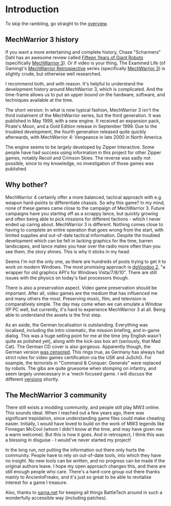 # Introduction

To skip the rambling, go straight to the [overview](overview.md).

## MechWarrior 3 history

If you want a more entertaining and complete history, Chase "Scharmers" Dahl has an awesome review called [Fifteen Years of Giant Robots](https://www.quartertothree.com/features/robots/robots_1.shtml#intro) (specifically [MechWarrior 3](https://www.quartertothree.com/features/robots/robots_4.shtml#mw3)). Or if video is your thing, The Examined Life (of Gaming)'s [MechWarrior Retrospective](https://www.youtube.com/watch?list=PLzqQqTZGYi1ZqlVw-_B0mdPOMU3NffkXs&v=WuW0UCyvisM) series (specifically [MechWarrior 3](https://www.youtube.com/watch?v=f4a-6RIgVfA&index=5&list=PLzqQqTZGYi1ZqlVw-_B0mdPOMU3NffkXs)) is slightly crude, but otherwise well researched.

I recommend both, and with reason. It's helpful to understand the development history around MechWarrior 3, which is complicated. And the time-frame allows us to put an upper bound on the hardware, software, and techniques available at the time.

The short version: In what is now typical fashion, MechWarrior 3 isn't the third instalment of the MechWarrior series, but the third generation. It was published in May 1999, with a new engine. It received an expansion pack, Pirate's Moon, and a Gold Edition release in September 1999. Due to the troubled development, the fourth generation released quite quickly afterwards, with MechWarrior 4: Vengeance in late 2000 in North America.

The engine seems to be largely developed by Zipper Interactive. Some people have had success using information in this project for other Zipper games, notably Recoil and Crimson Skies. The reverse was sadly not possible, since to my knowledge, no investigation of those games was published.

##  Why bother?

MechWarrior 4 certainly offer a more balanced, tactical approach with e.g. weapon hard-points to differentiate chassis. So why this game? In my mind, none of these games came close to the campaign of MechWarrior 3. Future campaigns have you starting off as a scrappy lance, but quickly growing and often being able to pick missions for different factions - which I never ended up caring about. MechWarrior 3 is different. Nothing comes close to having to complete an entire operation that goes wrong from the start, with limited supplies and out-of-date tactical information. Despite the troubled development which can be felt in lacking graphics for the time, barren landscapes, and lance mates you hear over the radio more often than you see them, the story shines. This is why it sticks in my head.

Seems I'm not the only one, as there are hundreds of posts trying to get it to work on modern Windows. The most promising approach is [dgVoodoo 2](http://dege.freeweb.hu/), "a wrapper for old graphics API's for Windows Vista/7/8/10". There are still issues with the physics on today's fast processors though.

There is also a preservation aspect. Video game preservation should be important. After all, video games are the medium that has influenced me and many others the most. Preserving music, film, and television is comparatively simple. The day may come when we can emulate a Window XP PC well, but currently, it's hard to experience MechWarrior 3 at all. Being able to understand the assets is the first step.

As an aside, the German localisation is outstanding. Everything was localised, including the intro cinematic, the mission briefing, and in-game dialog. This was a huge selling point for me at the time (my English wasn't quite as polished yet), along with the kick-ass box art (seriously, that Mad Cat). The German CD cover is also gorgeous. Apparently though, the German version [was censored](https://pcgamingwiki.com/wiki/MechWarrior_3#Localizations). This rings true, as Germany has always had strict rules for video games certification via the USK and JuSchG. For example, the terrorists in "Command & Conquer: Generals" were replaced by robots. The gibs are quite gruesome when stomping on infantry, and seem largely unnecessary in a 'mech focused game. I will discuss the different [versions](versions.md) shortly.

## The MechWarrior 3 community

There still exists a modding community, and people still play MW3 online. This sounds ideal. When I reached out a few years ago, there was significant trepidation, since understanding game files could make cheating easier. Initially, I would have loved to build on the work of MW3 legends like Finnegan McCool (whom I didn't know at the time, and may have given me a warm welcome). But this is how it goes. And in retrospect, I think this was a blessing in disguise - I would've never started my project!

In the long run, not putting the information out there only hurts the community. People have to rely on out-of-date tools, into which they have no insight. No new tools can be written, and no progress can be made if the original authors leave. I hope my open approach changes this, and there are still enough people who care. There's a hard-core group out there thanks mainly to AncientxFreako, and it's just so great to be able to revitalise interest for a game I treasure.

Also, thanks to [sarna.net](http://www.sarna.net) for keeping all things BattleTech around in such a wonderfully accessible way (including patches).
